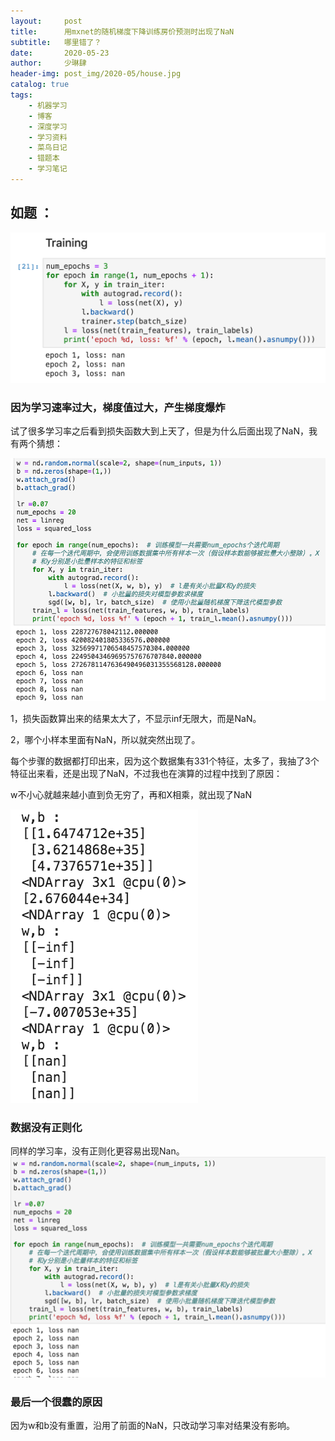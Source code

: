 ```yaml
---
layout:     post
title:      用mxnet的随机梯度下降训练房价预测时出现了NaN
subtitle:   哪里错了？
date:       2020-05-23
author:     少琳肆
header-img: post_img/2020-05/house.jpg
catalog: true
tags:
    - 机器学习
    - 博客
    - 深度学习
    - 学习资料
    - 菜鸟日记
    - 错题本
    - 学习笔记
---    
```

## 如题 ：

<img src="https://raw.githubusercontent.com/linguoguo/linguo_zh/master/post_img/2020-05/1.png" width="700" >

### 因为学习速率过大，梯度值过大，产生梯度爆炸

试了很多学习率之后看到损失函数大到上天了，但是为什么后面出现了NaN，我有两个猜想：

<img src="https://raw.githubusercontent.com/linguoguo/linguo_zh/master/post_img/2020-05/3.png" width="700" >

1，损失函数算出来的结果太大了，不显示inf无限大，而是NaN。

2，哪个小样本里面有NaN，所以就突然出现了。

每个步骤的数据都打印出来，因为这个数据集有331个特征，太多了，我抽了3个特征出来看，还是出现了NaN，不过我也在演算的过程中找到了原因：

w不小心就越来越小直到负无穷了，再和X相乘，就出现了NaN

<img src="https://raw.githubusercontent.com/linguoguo/linguo_zh/master/post_img/2020-05/2.png" width="300" >

### 数据没有正则化

同样的学习率，没有正则化更容易出现Nan。
<img src="https://raw.githubusercontent.com/linguoguo/linguo_zh/master/post_img/2020-05/4.png" width="700" >

### 最后一个很蠢的原因

因为w和b没有重置，沿用了前面的NaN，只改动学习率对结果没有影响。

